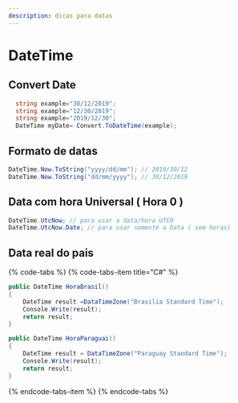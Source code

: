 ```yaml
---
description: dicas para datas
---
```


# DateTime

## Convert Date

```csharp
  string example="30/12/2019";
  string example="12/30/2019";
  string example="2019/12/30";
  DateTime myDate= Convert.ToDateTime(example);
```

## Formato de datas

```csharp
DateTime.Now.ToString("yyyy/dd/mm"); // 2019/30/12
DateTime.Now.ToString("dd/mm/yyyy"); // 30/12/2019
```

## Data com hora Universal \( Hora 0 \)

```csharp
DateTime.UtcNow; // para usar a data/hora UTC0
DateTime.UtcNow.Date; // para usar somente a Data ( sem horas)
```

## Data real do pais 

{% code-tabs %}
{% code-tabs-item title="C\#" %}
```csharp
public DateTime HoraBrasil()
{
    DateTime result =DataTimeZone("Brasilia Standard Time");
    Console.Write(result);
    return result;
}

public DateTime HoraParaguai()
{
    DateTime result = DataTimeZone("Paraguay Standard Time");
    Console.Write(result);
    return result;
}
```
{% endcode-tabs-item %}
{% endcode-tabs %}


